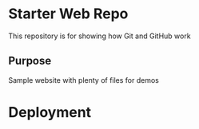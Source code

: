 # Starter Web Repo

This repository is for showing how Git and GitHub work

## Purpose

Sample website with plenty of files for demos

# Deployment